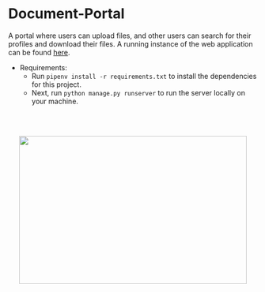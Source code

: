# Document-Portal

A portal where users can upload files, and other users can search for their profiles and download their files.
A running instance of the web application can be found [here](http://rmondal.pythonanywhere.com/).

* Requirements:
  * Run `pipenv install -r requirements.txt` to install the dependencies for this project.
  * Next, run `python manage.py runserver` to run the server locally on your machine. 
  <br/>
<br/>
<p align="center">
  <img width="460" height="300" src="https://media.giphy.com/media/OCt9pAQ6x7Vsq6bMRq/giphy.gif">
</p>
<!-- &nbsp;&nbsp;<div><img src="https://media.giphy.com/media/OCt9pAQ6x7Vsq6bMRq/giphy.gif" /></div> -->
